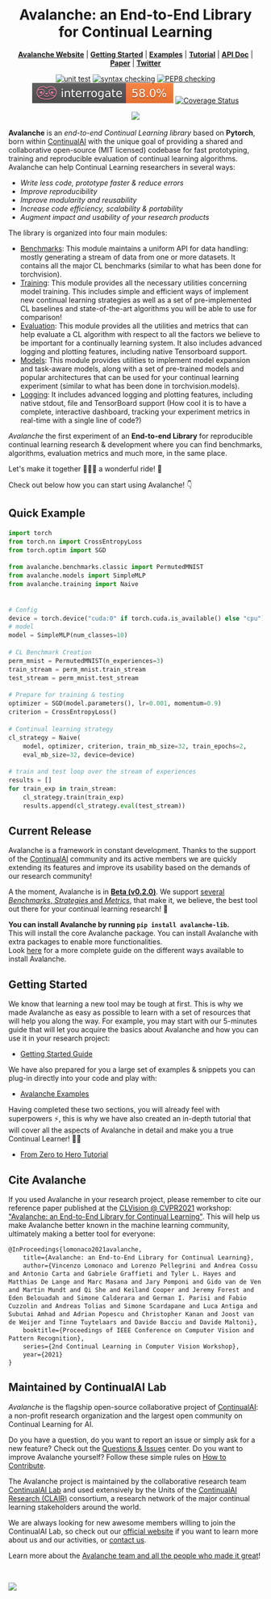 <div align="center">
    
# Avalanche: an End-to-End Library for Continual Learning
**[Avalanche Website](https://avalanche.continualai.org)** | **[Getting Started](https://avalanche.continualai.org/getting-started)** | **[Examples](https://avalanche.continualai.org/examples)** | **[Tutorial](https://avalanche.continualai.org/from-zero-to-hero-tutorial)** | **[API Doc](https://avalanche-api.continualai.org)** | **[Paper](https://arxiv.org/abs/2104.00405)** | **[Twitter](https://twitter.com/AvalancheLib)**

[![unit test](https://github.com/ContinualAI/avalanche/actions/workflows/unit-test.yml/badge.svg)](https://github.com/ContinualAI/avalanche/actions/workflows/unit-test.yml)
[![syntax checking](https://github.com/ContinualAI/avalanche/actions/workflows/syntax.yml/badge.svg)](https://github.com/ContinualAI/avalanche/actions/workflows/syntax.yml)
[![PEP8 checking](https://github.com/ContinualAI/avalanche/actions/workflows/pep8.yml/badge.svg)](https://github.com/ContinualAI/avalanche/actions/workflows/pep8.yml)
[![docstring coverage](https://github.com/ContinualAI/avalanche-report/blob/main/badge/interrogate-badge.svg)](https://github.com/ContinualAI/avalanche-report/blob/main/docstring_coverage/documentation-coverage.txt)
[![Coverage Status](https://coveralls.io/repos/github/ContinualAI/avalanche/badge.svg)](https://coveralls.io/github/ContinualAI/avalanche)
</div>

<p align="center">
    <img src="https://www.dropbox.com/s/90thp7at72sh9tj/avalanche_logo_with_clai.png?raw=1"/>
</p>



**Avalanche** is an *end-to-end Continual Learning library* based on **Pytorch**, born within [ContinualAI](https://www.continualai.org/) with the unique goal of providing a shared and collaborative 
open-source (MIT licensed) codebase for fast prototyping, training and reproducible evaluation of continual learning algorithms. 
Avalanche can help Continual Learning researchers in several ways:

- *Write less code, prototype faster & reduce errors*
- *Improve reproducibility*
- *Improve modularity and reusability*
- *Increase code efficiency, scalability & portability*
- *Augment impact and usability of your research products*

The library is organized into four main modules:

- [Benchmarks](avalanche/benchmarks): This module maintains a uniform API for data handling: mostly generating a stream of data from one or more datasets. It contains all the major CL benchmarks (similar to what has been done for torchvision).
- [Training](avalanche/training): This module provides all the necessary utilities concerning model training. This includes simple and efficient ways of implement new continual learning strategies as well as a set of pre-implemented CL baselines and state-of-the-art algorithms you will be able to use for comparison!
- [Evaluation](avalanche/evaluation): This module provides all the utilities and metrics that can help evaluate a CL algorithm with respect to all the factors we believe to be important for a continually learning system. It also includes advanced logging and plotting features, including native Tensorboard support.
- [Models](avalanche/models): This module provides utilities to implement model expansion and task-aware models, along with a set of pre-trained models and popular architectures that can be used for your continual learning experiment (similar to what has been done in torchvision.models).
- [Logging](avalanche/logging): It includes advanced logging and plotting features, including native stdout, file and TensorBoard support (How cool it is to have a complete, interactive dashboard, tracking your experiment metrics in real-time with a single line of code?)

_Avalanche_ the first experiment of an **End-to-end Library** for reproducible continual learning research & development where you can find benchmarks, algorithms, evaluation metrics and much more, in the same place.

Let's make it together :people_holding_hands: a wonderful ride! :balloon:

Check out below how you can start using Avalanche! :point_down:

Quick Example
----------------

```python
import torch
from torch.nn import CrossEntropyLoss
from torch.optim import SGD

from avalanche.benchmarks.classic import PermutedMNIST
from avalanche.models import SimpleMLP
from avalanche.training import Naive


# Config
device = torch.device("cuda:0" if torch.cuda.is_available() else "cpu")
# model
model = SimpleMLP(num_classes=10)

# CL Benchmark Creation
perm_mnist = PermutedMNIST(n_experiences=3)
train_stream = perm_mnist.train_stream
test_stream = perm_mnist.test_stream

# Prepare for training & testing
optimizer = SGD(model.parameters(), lr=0.001, momentum=0.9)
criterion = CrossEntropyLoss()

# Continual learning strategy
cl_strategy = Naive(
    model, optimizer, criterion, train_mb_size=32, train_epochs=2,
    eval_mb_size=32, device=device)

# train and test loop over the stream of experiences
results = []
for train_exp in train_stream:
    cl_strategy.train(train_exp)
    results.append(cl_strategy.eval(test_stream))
```

Current Release
----------------

Avalanche is a framework in constant development. Thanks to the support of the [ContinualAI](https://www.continualai.org/) community and its active members we are quickly extending its features and improve its usability based on the demands of our research community!

A the moment, Avalanche is in [**Beta (v0.2.0)**](https://github.com/ContinualAI/avalanche/releases/tag/v0.2.0). We support [several *Benchmarks*, *Strategies* and *Metrics*](https://avalanche.continualai.org/getting-started/alpha-version), that make it, we believe, the best tool out there for your continual learning research! 💪

**You can install Avalanche by running `pip install avalanche-lib`.**  
This will install the core Avalanche package. You can install Avalanche with extra packages to enable more functionalities.  
Look [here](https://avalanche.continualai.org/getting-started/how-to-install) for a more complete guide on the different ways available to install Avalanche.

Getting Started
----------------

We know that learning a new tool may be tough at first. This is why we made Avalanche as easy as possible to learn with a set of resources that will help you along the way.
For example, you may start with our 5-minutes guide that will let you acquire the basics about Avalanche and how you can use it in your research project:

- [Getting Started Guide](https://avalanche.continualai.org/getting-started)

We have also prepared for you a large set of examples & snippets you can plug-in directly into your code and play with:

- [Avalanche Examples](https://avalanche.continualai.org/examples)

Having completed these two sections, you will already feel with superpowers ⚡, this is why we have also created an in-depth tutorial that will cover all the aspects of Avalanche in 
detail and make you a true Continual Learner! :woman_student:

- [From Zero to Hero Tutorial](https://avalanche.continualai.org/from-zero-to-hero-tutorial)

Cite Avalanche
----------------
If you used Avalanche in your research project, please remember to cite our reference paper published at the [CLVision @ CVPR2021](https://sites.google.com/view/clvision2021/overview?authuser=0) workshop: ["Avalanche: an End-to-End Library for Continual Learning"](https://arxiv.org/abs/2104.00405). 
This will help us make Avalanche better known in the machine learning community, ultimately making a better tool for everyone:

```
@InProceedings{lomonaco2021avalanche,
    title={Avalanche: an End-to-End Library for Continual Learning},
    author={Vincenzo Lomonaco and Lorenzo Pellegrini and Andrea Cossu and Antonio Carta and Gabriele Graffieti and Tyler L. Hayes and Matthias De Lange and Marc Masana and Jary Pomponi and Gido van de Ven and Martin Mundt and Qi She and Keiland Cooper and Jeremy Forest and Eden Belouadah and Simone Calderara and German I. Parisi and Fabio Cuzzolin and Andreas Tolias and Simone Scardapane and Luca Antiga and Subutai Amhad and Adrian Popescu and Christopher Kanan and Joost van de Weijer and Tinne Tuytelaars and Davide Bacciu and Davide Maltoni},
    booktitle={Proceedings of IEEE Conference on Computer Vision and Pattern Recognition},
    series={2nd Continual Learning in Computer Vision Workshop},
    year={2021}
}
```

Maintained by ContinualAI Lab
----------------

*Avalanche* is the flagship open-source collaborative project of [ContinualAI](https://www.continualai.org/): a non-profit research organization and the largest open community on Continual Learning for AI.

Do you have a question, do you want to report an issue or simply ask for a new feature? Check out the [Questions & Issues](https://avalanche.continualai.org/questions-and-issues/ask-your-question) center. Do you want to improve Avalanche yourself? Follow these simple rules on [How to Contribute](https://app.gitbook.com/@continualai/s/avalanche/~/drafts/-MMtZhFEUwjWE4nnEpIX/from-zero-to-hero-tutorial/6.-contribute-to-avalanche).

The Avalanche project is maintained by the collaborative research team [ContinualAI Lab](https://www.continualai.org/lab/) and used extensively by the Units of the [ContinualAI Research (CLAIR)](https://www.continualai.org/research/) consortium, a research network of the major continual learning stakeholders around the world.

We are always looking for new awesome members willing to join the ContinualAI Lab, so check out our [official website](https://www.continualai.org/lab/) if you want to learn more about us and our activities, or [contact us](https://avalanche.continualai.org/contacts-and-links/the-team#contacts).

Learn more about the [Avalanche team and all the people who made it great](https://avalanche.continualai.org/contacts-and-links/the-team)!

<br>
<p align="left">
<a href="https://github.com/ContinualAI/avalanche/graphs/contributors">
 <img width="700" src="https://contrib.rocks/image?repo=ContinualAI/avalanche" />
</a>
</p>
